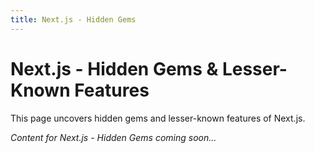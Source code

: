 ```yaml
---
title: Next.js - Hidden Gems
---
```


# Next.js - Hidden Gems & Lesser-Known Features

This page uncovers hidden gems and lesser-known features of Next.js.

*Content for Next.js - Hidden Gems coming soon...*
